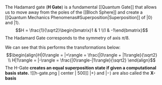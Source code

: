 The Hadamard gate (**H Gate**) is a fundamental [[Quantum Gate]] that allows us to move away from the poles of the [[Bloch Sphere]] and create a [[Quantum Mechanics Phenomenas#Superposition|Superposition]] of $|0\rangle$ and $|1\rangle$. 
$$H = \frac{1}{\sqrt2}\begin{bmatrix}1 & 1 \\1 & -1\end{bmatrix}$$
The Hadamard Gate corresponds to the symmetry of axis $\pi/8$.

We can see that this performs the transformations below: 
$$\begin{align}H|0\rangle = |+\rangle = \frac{|0\rangle + |1\rangle}{\sqrt2} \\ H|1\rangle = |-\rangle = \frac{|0\rangle-|1\rangle}{\sqrt2} \end{align}$$
The H-Gate **creates an equal superposition state if given a computational basis state.**
![[h-gate.png | center | 500]]
$|+\rangle$ and $|-\rangle$ are also called the **X-basis**